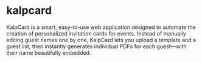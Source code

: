 # kalpcard
KalpCard is a smart, easy-to-use web application designed to automate the creation of personalized invitation cards for events. Instead of manually editing guest names one by one, KalpCard lets you upload a template and a guest list, then instantly generates individual PDFs for each guest—with their name beautifully embedded.
